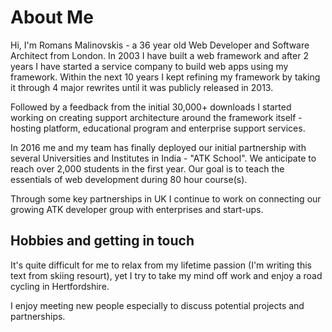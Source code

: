 # About Me

Hi, I'm Romans Malinovskis - a 36 year old Web Developer and Software Architect
from London. In 2003 I have built a web framework and after 2 years I have started a
service company to build web apps using my framework. Within the next 10 years I kept
refining my framework by taking it through 4 major rewrites until it was publicly
released in 2013.

Followed by a feedback from the initial 30,000+ downloads I started working
on creating support architecture around the framework itself - hosting platform,
educational program and enterprise support services.

In 2016 me and my team has finally deployed our initial partnership with several
Universities and Institutes in India - "ATK School". We anticipate to reach
over 2,000 students in the first year. Our goal is to teach the essentials of
web development during 80 hour course(s).

Through some key partnerships in UK I continue to work on connecting our growing
ATK developer group with enterprises and start-ups.

## Hobbies and getting in touch

It's quite difficult for me to relax from my lifetime passion (I'm writing this
text from skiing resourt), yet I try to take my mind off work and enjoy a
road cycling in Hertfordshire.

I enjoy meeting new people especially to discuss potential projects and
partnerships.




<!--

// TODO: move into blog

### Motivation

I live and work to empower developers. I believe that many development
paradigm, frameworks and libraries could have been easier to use. I strive
to apply "intuitive" and "easy-to-use" principles in the land of Web Apps.

### Start-ups

During my professional career I have helped many start-ups get off the
ground. What I've learned is deeply embedded into my teaching and framework -
it is the ability to create simple things quickly. Efficiency and out-of-the-box
experience is matter of life or death for start-ups.

### Agile in the Framework

Agile Methodology generated huge amount of momentum. I have applied the same
principles inside my framework and devised a whole educational program, which
focuses on making "agile" more safe and more efficient.
-->
